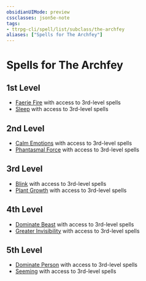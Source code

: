 ```yaml
---
obsidianUIMode: preview
cssclasses: json5e-note
tags:
- ttrpg-cli/spell/list/subclass/the-archfey
aliases: ["Spells for The Archfey"]
---
```

# Spells for The Archfey

## 1st Level

- [Faerie Fire](/CLI/spells/faerie-fire.md "PHB") with access to 3rd-level spells
- [Sleep](/CLI/spells/sleep.md "PHB") with access to 3rd-level spells

## 2nd Level

- [Calm Emotions](/CLI/spells/calm-emotions.md "PHB") with access to 3rd-level spells
- [Phantasmal Force](/CLI/spells/phantasmal-force.md "PHB") with access to 3rd-level spells

## 3rd Level

- [Blink](/CLI/spells/blink.md "PHB") with access to 3rd-level spells
- [Plant Growth](/CLI/spells/plant-growth.md "PHB") with access to 3rd-level spells

## 4th Level

- [Dominate Beast](/CLI/spells/dominate-beast.md "PHB") with access to 3rd-level spells
- [Greater Invisibility](/CLI/spells/greater-invisibility.md "PHB") with access to 3rd-level spells

## 5th Level

- [Dominate Person](/CLI/spells/dominate-person.md "PHB") with access to 3rd-level spells
- [Seeming](/CLI/spells/seeming.md "PHB") with access to 3rd-level spells